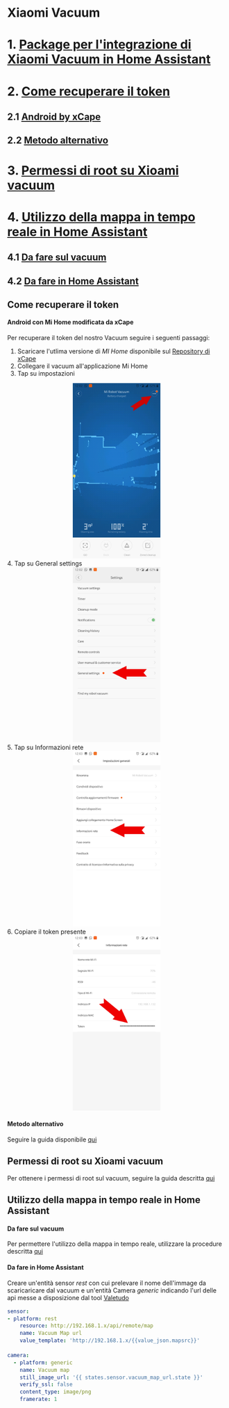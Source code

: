 # Xiaomi Vacuum

# 1. [Package per l'integrazione di Xiaomi Vacuum in Home Assistant](PACKAGE.md)
# 2. [Come recuperare il token](#Come-recuperare-il-token)
## 2.1 [Android by xCape](#Android-con-Mi-Home-modificata-da-xCape)
## 2.2 [Metodo alternativo](#Metodo-alternativo)
# 3. [Permessi di root su Xioami vacuum](#Permessi-di-root-su-Xioami-vacuum)
# 4. [Utilizzo della mappa in tempo reale in Home Assistant](#Utilizzo-della-mappa-in-tempo-reale-in-Home-Assistant)
## 4.1 [Da fare sul vacuum](#Da-fare-sul-vacuum)
## 4.2 [Da fare in Home Assistant](#Da-fare-in-Home-Assistant)

## Come recuperare il token
#### Android con Mi Home modificata da xCape
Per recuperare il token del nostro Vacuum seguire i seguenti passaggi:
1. Scaricare l'utlima versione di _MI Home_ disponibile sul [Repository di xCape](https://t.me/xCrepository)
2. Collegare il vacuum all'applicazione Mi Home
3. Tap su impostazioni 
<div style="text-align:center"><img src="guida/map.jpg" width="40%"></div>
4. Tap su General settings<div style="text-align:center"><img src="guida/settings.jpg" width="40%"></div>
5. Tap su Informazioni rete<div style="text-align:center"><img src="guida/general.jpg" width="40%"></div>
6. Copiare il token presente<div style="text-align:center"><img src="guida/network.jpg" width="40%"></div>

#### Metodo alternativo
Seguire la guida disponibile [qui](https://www.home-assistant.io/components/vacuum.xiaomi_miio/#retrieving-the-access-token)

## Permessi di root su Xioami vacuum
Per ottenere i permessi di root sul vacuum, seguire la guida descritta [qui](https://github.com/dgiese/dustcloud/wiki/VacuumRobots-manual-update-root-Howto)

## Utilizzo della mappa in tempo reale in Home Assistant
#### Da fare sul vacuum
Per permettere l'utilizzo della mappa in tempo reale, utilizzare la procedure descritta [qui](https://github.com/Hypfer/Valetudo/blob/master/README.md)

#### Da fare in Home Assistant
Creare un'entità sensor _rest_ con cui prelevare il nome dell'immage da scaricaricare dal vacuum e un'entità Camera _generic_ indicando l'url delle api messe a disposizione dal tool [Valetudo](#Da-fare-sul-vacuum)
```yaml
sensor:
- platform: rest
    resource: http://192.168.1.x/api/remote/map
    name: Vacuum Map url
    value_template: 'http://192.168.1.x/{{value_json.mapsrc}}'

camera:
  - platform: generic
    name: Vacuum map
    still_image_url: '{{ states.sensor.vacuum_map_url.state }}'
    verify_ssl: false
    content_type: image/png
    framerate: 1
```



